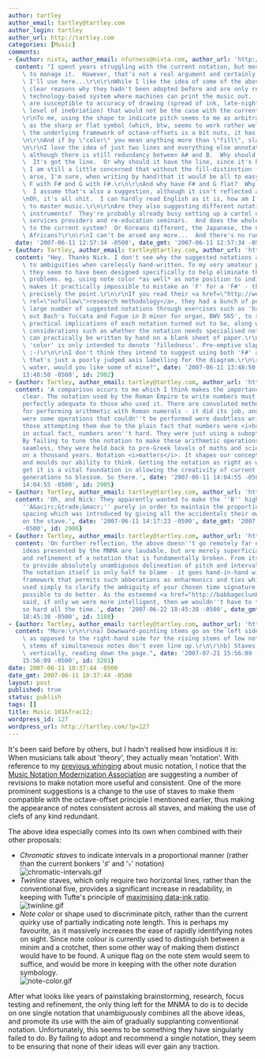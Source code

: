 ```yaml
---
author: tartley
author_email: tartley@tartley.com
author_login: tartley
author_url: http://tartley.com
categories: [Music]
comments:
- {author: nixta, author_email: nfurness@nixta.com, author_url: 'http://nixtasinks.nixta.com',
  content: "I spent years struggling with the current notation, but most people seem\
    \ to manage it.  However, that's not a real argument and certainly not the one\
    \ I'll use here...\r\n\r\nWhile I like the idea of some of the above, there are\
    \ clear reasons why they hadn't been adopted before and are only relevant in a\
    \ technology-based system where machines can print the music out.  Many of them\
    \ are susceptible to accuracy of drawing (spread of ink, late-nightedness of writing,\
    \ level of inebriation) that would not be the case with the current system.\r\n\
    \r\nTo me, using the shape to indicate pitch seems to me as arbitrarily bonkers\
    \ as the sharp or flat symbol (which, btw, seems to work rather well, although\
    \ the underlying framework of octave-offsets is a bit nuts, it has to be said).\r\
    \n\r\nAnd if by \"color\" you mean anything more than \"fill\", slappety slap.\r\
    \n\r\nI love the idea of just two lines and everything else annotated appropriately,\
    \ although there is still redundancy between A# and B.  Why should the B be higher?\
    \  It's got the line.  Or why should it have the line, since it's higher?  But\
    \ I am still a little concerned that without the fill-distinction (a pain the\
    \ arse, I'm sure, when writing by hand)that it would be all to easy to confuse\
    \ F with F# and G with F#.\r\n\r\nAnd why have F# and G flat?  Why not just F#?\
    \  I assume that's also a suggestion, although it isn't reflected above.\r\n\r\
    \nOh, it's all shit.  I can hardly read English as it is, how am I ever going\
    \ to master music.\r\n\r\nAre they also suggesting different notations for different\
    \ instruments?  They're probably already busy setting up a cartel of translation\
    \ services providers and re-education seminars.  And does the whole world subscribe\
    \ to the current system?  Or Koreans different, the Japanese, the Chileans or\
    \ Africans?\r\n\r\nI can't be arsed any more...  And there's no running water...",
  date: '2007-06-11 12:57:34 -0500', date_gmt: '2007-06-11 12:57:34 -0500', id: 2899}
- {author: Tartley, author_email: tartley@tartley.com, author_url: 'http://tartley.com',
  content: "Hey. Thanks Nick. I don't see why the suggested notations are more susceptible\
    \ to ambiguities when carelessly hand-written. To my very amateur perception,\
    \ they seem to have been designed specifically to help eliminate those kinds of\
    \ problems. eg. using note color *as well* as note position to indicate pitch\
    \ makes it practically impossible to mistake an 'F' for a 'F#' - that's almost\
    \ precisely the point.\r\n\r\nIf you read their <a href=\"http://web.syr.edu/~pwmorris/mnma/research/index.html\"\
    \ rel=\"nofollow\">research methodology</a>, they had a bunch of people put a\
    \ large number of suggested notations through exercises such as 'hand-writing\
    \ out Bach's Toccata and Fugue in D minor for organ, BWV 565', to see what the\
    \ practical implications of each notation turned out to be, along with prosaic\
    \ considerations such as whether the notation needs specialised notepaper, or\
    \ can practically be written by hand on a blank sheet of paper.\r\n\r\nYes, note\
    \ 'color' is only intended to denote 'filledness'. Pre-emptive slapping sidestepped.\
    \ :-)\r\n\r\nI don't think they intend to suggest using both 'F#' and 'G&acirc;&trade;&shy;',\
    \ that's just a poorly judged axis labelling for the diagram.\r\n\r\nI have running\
    \ water, would you like some of mine?", date: '2007-06-11 13:48:50 -0500', date_gmt: '2007-06-11
    13:48:50 -0500', id: 2902}
- {author: Tartley, author_email: tartley@tartley.com, author_url: 'http://tartley.com',
  content: 'A comparison occurs to me which I think makes the importance of this fairly
    clear. The notation used by the Roman Empire to write numbers must have seemed
    perfectly adequate to those who used it. There are convoluted methods available
    for performing arithmetic with Roman numerals - it did its job, and the fact there
    were some operations that couldn''t be performed were doubtless written off by
    those attempting them due to the plain fact that numbers were <i>hard</i>. But
    in actual fact, numbers aren''t hard. They were just using a suboptimal notation.
    By failing to tune the notation to make these arithmetic operations fluid and
    seamless, they were held back to pre-Greek levels of maths and science for nigh
    on a thousand years. Notation <i>matters</i>. It shapes our conceptions of a topic,
    and moulds our ability to think. Getting the notation as right as we can possibly
    get it is a vital foundation in allowing the creativity of current and future
    generations to blossom. So there.', date: '2007-06-11 14:04:55 -0500', date_gmt: '2007-06-11
    14:04:55 -0500', id: 2905}
- {author: Tartley, author_email: tartley@tartley.com, author_url: 'http://tartley.com',
  content: 'Oh, and Nick: They apparently wanted to make the ''B'' higher than the
    ''A&acirc;&trade;&macr;'' purely in order to maintain the proportional interval
    spacing which was introduced by giving all the accidentals their own positions
    on the stave.', date: '2007-06-11 14:17:23 -0500', date_gmt: '2007-06-11 14:17:23
    -0500', id: 2906}
- {author: Tartley, author_email: tartley@tartley.com, author_url: 'http://tartley.com',
  content: 'On further reflection, the above doesn''t go remotely far enough. The
    ideas presented by the MNMA are laudable, but are merely superficial polishing
    and refinement of a notation that is fundamentally broken. From its inability
    to provide absolutely unambiguous delineation of pitch and interval at a glance.
    The notation itself is only half to blame - it goes hand-in-hand with a conceptual
    framework that permits such abberations as enharmonics and ties which must be
    used simply to clarify the ambiguity of your chosen time signature. It must be
    possible to do better. As the esteemed <a href="http://babbageclunk.com" rel="nofollow">Xtian</a>
    said, if only we were more intelligent, then we wouldn''t have to think quite
    so hard all the time.', date: '2007-06-22 18:45:38 -0500', date_gmt: '2007-06-22
    18:45:38 -0500', id: 3188}
- {author: Tartley, author_email: tartley@tartley.com, author_url: 'http://tartley.com',
  content: "More:\r\n\r\na) Downward-pointing stems go on the left side of the note,\
    \ as opposed to the right-hand side for the rising stems of low notes. So the\
    \ stems of simultaneous notes don't even line up.\r\n\r\nb) Staves should be drawn\
    \ vertically, reading down the page.", date: '2007-07-21 15:56:09 -0500', date_gmt: '2007-07-21
    15:56:09 -0500', id: 3201}
date: 2007-06-11 10:37:44 -0500
date_gmt: 2007-06-11 10:37:44 -0500
layout: post
published: true
status: publish
tags: []
title: Music 101&frac12;
wordpress_id: 127
wordpress_url: http://tartley.com/?p=127
---
```


It's been said before by others, but I hadn't realised how insidious it
is: When musicians talk about 'theory', they actually mean 'notation'.
With reference to my [previous whinging](http://tartley.com/?p=100)
about music notation, I notice that the [Music Notation Modernization
Association](http://www.mnma.org/) are suggesting a number of revisions
to make notation more useful and consistent. One of the more prominent
suggestions is a change to the use of staves to make them compatible
with the octave-offset principle I mentioned earlier, thus making the
appearance of notes consistent across all staves, and making the use of
clefs of any kind redundant.

The above idea especially comes into its own when combined with their
other proposals:

-   *Chromatic staves* to indicate intervals in a proportional manner
    (rather than the current bonkers '♯' and '♭' notation)\
    ![chromatic-intervals.gif](http://tartley.com/wp-content/uploads/2007/06/chromatic-intervals.gif)
-   *Twinline* staves, which only require two horizontal lines, rather
    than the conventional five, provides a significant increase in
    readability, in keeping with Tufte's principle of [maximising
    data-ink
    ratio](http://www.amazon.co.uk/Visual-Display-Quantitative-Information/dp/0961392142/).\
    ![twinline.gif](http://tartley.com/wp-content/uploads/2007/06/twinline.gif)
-   *Note color* or shape used to discriminate pitch, rather than the
    current quirky use of partially indicating note length. This is
    perhaps my favourite, as it massively increases the ease of rapidly
    identifying notes on sight. Since note colour is currently used to
    distinguish between a minim and a crotchet, then some other way of
    making them distinct would have to be found. A unique flag on the
    note stem would seem to suffice, and would be more in keeping with
    the other note duration symbology.\
    ![note-color.gif](http://tartley.com/wp-content/uploads/2007/06/note-color.gif)

After what looks like years of painstaking brainstorming, research,
focus testing and refinement, the only thing left for the MNMA to do is
to decide on one single notation that unambiguously combines all the
above ideas, and promote its use with the aim of gradually supplanting
conventional notation. Unfortunately, this seems to be something they
have singularly failed to do. By failing to adopt and recommend a single
notation, they seem to be ensuring that none of their ideas will ever
gain any traction.
